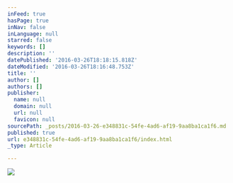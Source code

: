 ```yaml
---
inFeed: true
hasPage: true
inNav: false
inLanguage: null
starred: false
keywords: []
description: ''
datePublished: '2016-03-26T18:18:15.818Z'
dateModified: '2016-03-26T18:16:48.753Z'
title: ''
author: []
authors: []
publisher:
  name: null
  domain: null
  url: null
  favicon: null
sourcePath: _posts/2016-03-26-e348831c-54fe-4ad6-af19-9aa8ba1ca1f6.md
published: true
url: e348831c-54fe-4ad6-af19-9aa8ba1ca1f6/index.html
_type: Article

---
```

![](https://the-grid-user-content.s3-us-west-2.amazonaws.com/6ac0561d-6d86-408d-a8c2-e9f7fa071ab7.jpg)